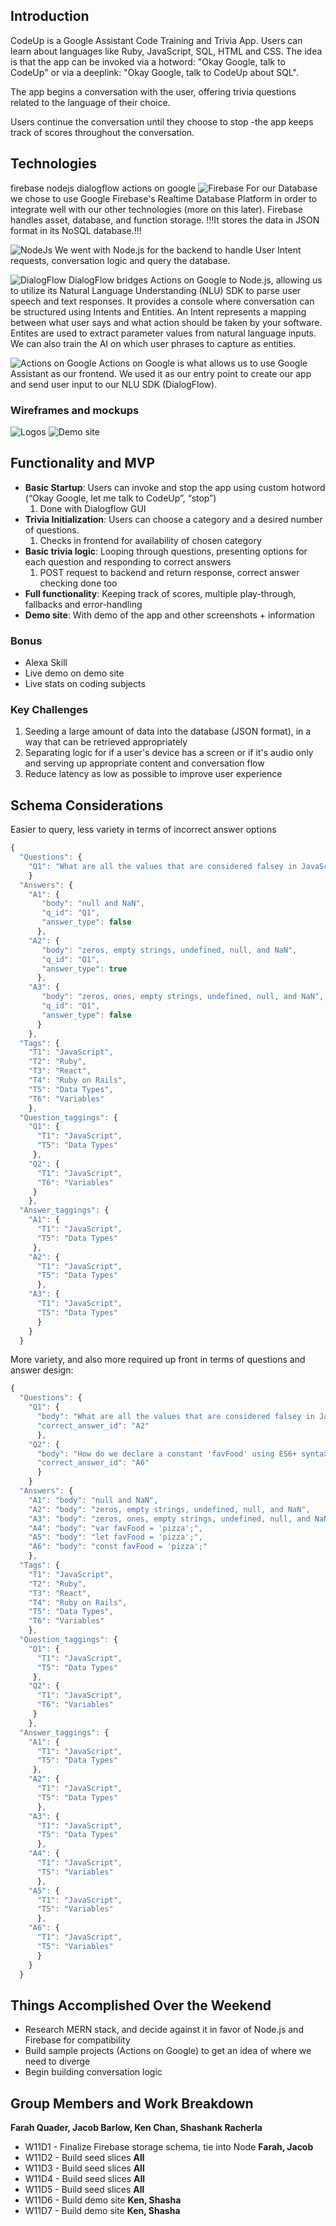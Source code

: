 ## Introduction

CodeUp is a Google Assistant Code Training and Trivia App. Users can learn about languages like Ruby, JavaScript, SQL, HTML and CSS.
The idea is that the app can be invoked via a hotword: "Okay Google, talk to CodeUp" or via a deeplink: "Okay Google, talk to CodeUp about SQL". 

The app begins a conversation with the user, offering trivia questions related to the language of their choice.

Users continue the conversation until they choose to stop -the app keeps track of scores throughout the conversation.

## Technologies
firebase
nodejs
dialogflow
actions on google
![Firebase]()
For our Database we chose to use Google Firebase's Realtime Database Platform in order to integrate well with our other technologies (more on this later). Firebase handles asset, database, and function storage. !!!It stores the data in JSON format in its NoSQL database.!!! 

![NodeJs]()
We went with Node.js for the backend to handle User Intent requests, conversation logic and query the database.

![DialogFlow]()
DialogFlow bridges Actions on Google to Node.js, allowing us to utilize its Natural Language Understanding (NLU) SDK to parse user speech and text responses. It provides a console where conversation can be structured using Intents and Entities. An Intent represents a mapping between what user says and what action should be taken by your software. Entites are used to extract parameter values from natural language inputs. We can also train the AI on which user phrases to capture as entities.

![Actions on Google]()
Actions on Google is what allows us to use Google Assistant as our frontend. We used it as our entry point to create our app and send user input to our NLU SDK (DialogFlow).

### Wireframes and mockups
![Logos](https://github.com/jubby2000/code-up/blob/master/logo-mockups.png?raw=true)
![Demo site](https://github.com/jubby2000/code-up/blob/master/codeup_wireframes.png?raw=true)

## Functionality and MVP

* **Basic Startup**: Users can invoke and stop the app using custom hotword (“Okay Google, let me talk to CodeUp”, “stop”)
    1. Done with Dialogflow GUI
* **Trivia Initialization**: Users can choose a category and a desired number of questions.
    1. Checks in frontend for availability of chosen category
* **Basic trivia logic**: Looping through questions, presenting options for each question and responding to correct answers
    1. POST request to backend and return response, correct answer checking done too
* **Full functionality**: Keeping track of scores, multiple play-through, fallbacks and error-handling
* **Demo site**: With demo of the app and other screenshots + information


### Bonus
* Alexa Skill
* Live demo on demo site
* Live stats on coding subjects



### Key Challenges
1. Seeding a large amount of data into the database (JSON format), in a way that can be retrieved appropriately
2. Separating logic for if a user's device has a screen or if it's audio only and serving up appropriate content and conversation flow
3. Reduce latency as low as possible to improve user experience

## Schema Considerations
Easier to query, less variety in terms of incorrect answer options
```javascript
{
  "Questions": {
    "Q1": "What are all the values that are considered falsey in JavaScript?"
    }
  "Answers": {
    "A1": {
       "body": "null and NaN",
       "q_id": "Q1",
       "answer_type": false
      },
    "A2": {
       "body": "zeros, empty strings, undefined, null, and NaN",
       "q_id": "Q1",
       "answer_type": true
      },
    "A3": {
       "body": "zeros, ones, empty strings, undefined, null, and NaN",
       "q_id": "Q1",
       "answer_type": false
      }
    },
  "Tags": {
    "T1": "JavaScript",
    "T2": "Ruby",
    "T3": "React",
    "T4": "Ruby on Rails",
    "T5": "Data Types",
    "T6": "Variables"
    },
  "Question_taggings": {
    "Q1": {
      "T1": "JavaScript",
      "T5": "Data Types"
     },
    "Q2": {
      "T1": "JavaScript",
      "T6": "Variables"
     }
    },
  "Answer_taggings": {
    "A1": {
      "T1": "JavaScript",
      "T5": "Data Types"
     },
    "A2": {
      "T1": "JavaScript",
      "T5": "Data Types"
      },
    "A3": {
      "T1": "JavaScript",
      "T5": "Data Types"
      }
    }
  }
```

More variety, and also more required up front in terms of questions and answer design:
```javascript
{
  "Questions": {
    "Q1": {
      "body": "What are all the values that are considered falsey in JavaScript?",
      "correct_answer_id": "A2"
      },
    "Q2": {
      "body": "How do we declare a constant 'favFood' using ES6+ syntax?",
      "correct_answer_id": "A6"
      }
    }
  "Answers": {
    "A1": "body": "null and NaN",
    "A2": "body": "zeros, empty strings, undefined, null, and NaN",
    "A3": "body": "zeros, ones, empty strings, undefined, null, and NaN",
    "A4": "body": "var favFood = 'pizza';",
    "A5": "body": "let favFood = 'pizza';",
    "A6": "body": "const favFood = 'pizza';"
    },
  "Tags": {
    "T1": "JavaScript",
    "T2": "Ruby",
    "T3": "React",
    "T4": "Ruby on Rails",
    "T5": "Data Types",
    "T6": "Variables"
    },
  "Question_taggings": {
    "Q1": {
      "T1": "JavaScript",
      "T5": "Data Types"
     },
    "Q2": {
      "T1": "JavaScript",
      "T6": "Variables"
     }
    },
  "Answer_taggings": {
    "A1": {
      "T1": "JavaScript",
      "T5": "Data Types"
     },
    "A2": {
      "T1": "JavaScript",
      "T5": "Data Types"
      },
    "A3": {
      "T1": "JavaScript",
      "T5": "Data Types"
      },
    "A4": {
      "T1": "JavaScript",
      "T5": "Variables"
      },
    "A5": {
      "T1": "JavaScript",
      "T5": "Variables"
      },
    "A6": {
      "T1": "JavaScript",
      "T5": "Variables"
      }
    }
  }
```

## Things Accomplished Over the Weekend
* Research MERN stack, and decide against it in favor of Node.js and Firebase for compatibility
* Build sample projects (Actions on Google) to get an idea of where we need to diverge
* Begin building conversation logic

## Group Members and Work Breakdown
**Farah Quader, Jacob Barlow, Ken Chan, Shashank Racherla**
* W11D1 - Finalize Firebase storage schema, tie into Node **Farah, Jacob**
* W11D2 - Build seed slices **All**
* W11D3 - Build seed slices **All**
* W11D4 - Build seed slices **All**
* W11D5 - Build seed slices **All**
* W11D6 - Build demo site **Ken, Shasha**
* W11D7 - Build demo site **Ken, Shasha**
